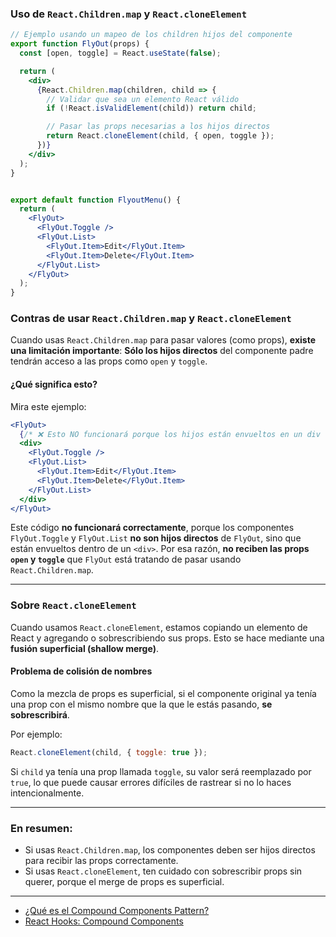 
### Uso de  `React.Children.map` y `React.cloneElement`


```jsx
// Ejemplo usando un mapeo de los children hijos del componente
export function FlyOut(props) {
  const [open, toggle] = React.useState(false);

  return (
    <div>
      {React.Children.map(children, child => {
        // Validar que sea un elemento React válido
        if (!React.isValidElement(child)) return child;

        // Pasar las props necesarias a los hijos directos
        return React.cloneElement(child, { open, toggle });
      })}
    </div>
  );
}


export default function FlyoutMenu() {
  return (
    <FlyOut>
      <FlyOut.Toggle />
      <FlyOut.List>
        <FlyOut.Item>Edit</FlyOut.Item>
        <FlyOut.Item>Delete</FlyOut.Item>
      </FlyOut.List>
    </FlyOut>
  );
}

```

### Contras de usar `React.Children.map` y `React.cloneElement`

Cuando usas `React.Children.map` para pasar valores (como props), **existe una limitación importante**:
**Sólo los hijos directos** del componente padre tendrán acceso a las props como `open` y `toggle`.

#### ¿Qué significa esto?

Mira este ejemplo:

```jsx
<FlyOut>
  {/* ❌ Esto NO funcionará porque los hijos están envueltos en un div */}
  <div>
    <FlyOut.Toggle />
    <FlyOut.List>
      <FlyOut.Item>Edit</FlyOut.Item>
      <FlyOut.Item>Delete</FlyOut.Item>
    </FlyOut.List>
  </div>
</FlyOut>
```

Este código **no funcionará correctamente**, porque los componentes `FlyOut.Toggle` y `FlyOut.List` **no son hijos directos** de `FlyOut`, sino que están envueltos dentro de un `<div>`. Por esa razón, **no reciben las props `open` y `toggle`** que `FlyOut` está tratando de pasar usando `React.Children.map`.

---

### Sobre `React.cloneElement`

Cuando usamos `React.cloneElement`, estamos copiando un elemento de React y agregando o sobrescribiendo sus props. Esto se hace mediante una **fusión superficial (shallow merge)**.

#### Problema de colisión de nombres

Como la mezcla de props es superficial, si el componente original ya tenía una prop con el mismo nombre que la que le estás pasando, **se sobrescribirá**.

Por ejemplo:

```jsx
React.cloneElement(child, { toggle: true });
```

Si `child` ya tenía una prop llamada `toggle`, su valor será reemplazado por `true`, lo que puede causar errores difíciles de rastrear si no lo haces intencionalmente.

---

### En resumen:

* Si usas `React.Children.map`, los componentes deben ser hijos directos para recibir las props correctamente.
* Si usas `React.cloneElement`, ten cuidado con sobrescribir props sin querer, porque el merge de props es superficial.

---

- [¿Qué es el Compound Components Pattern?](https://www.reactjs.wiki/que-es-el-compound-components-pattern)
- [React Hooks: Compound Components](https://kentcdodds.com/blog/compound-components-with-react-hooks)